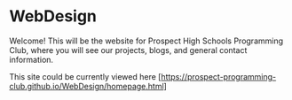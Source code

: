 # WebDesign

Welcome! This will be the website for Prospect High Schools Programming Club, where you will see our projects, blogs, and general contact information. 

This site could be currently viewed here [https://prospect-programming-club.github.io/WebDesign/homepage.html]
